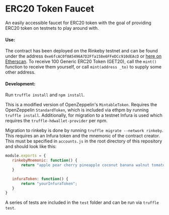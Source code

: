# ERC20 Token Faucet
An easily accessible faucet for ERC20 token with the goal of providing ERC20 token on testnets to play around with.

#### Use:
The contract has been deployed on the Rinkeby testnet and can be found under the address `0xe6fcAC0f0A5496A7D2Ffa158e6FFeDCc910dEAcD` or [here on Etherscan](https://rinkeby.etherscan.io/address/0xe6fcAC0f0A5496A7D2Ffa158e6FFeDCc910dEAcD). To receive 100 Generic ERC20 Token (GET20), call the `mint()` function to receive them yourself, or call `mint(address _to)` to supply some other address.

#### Development:
Run `truffle install` and `npm install`.

This is a modified version of OpenZeppelin's `MintableToken`. Requires the OpenZeppelin `StandardToken`, which is included via ethpm by running `truffle install`. Additionally, for migration to a testnet Infura is used which requires the `truffle-hdwallet-provider` per npm.

Migration to rinkeby is done by running `truffle migrate --network rinkeby`. This requires an an Infura token and the mnemonic of the contract creator. This must be specified in `accounts.js` in the root directory of this repository and should look like this:

```javascript
module.exports = {
   rinkebyMnemonic: function() {
       return "apple pear cherry pineapple coconut banana walnut tomato potato starfruit avocado lime";
   }

   infuraToken: function() {
       return "yourInfuraToken";
   }
}
```

 A series of tests are included in the `test` folder and can be run via `truffle test`.
